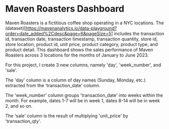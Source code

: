 # Maven Roasters Dashboard
Maven Roasters is a fictitious coffee shop operating in a NYC locations. The (dataset)[https://mavenanalytics.io/data-playground?order=date_added%2Cdesc&page=6&pageSize=5] includes the transaction id, transaction date, transaction timestamp, transaction quantity, store id, store location, product id, unit price, product category, product type, and product detail. 
This dashboard shows the sales performance of Maven Roasters across 3 locations for the months of January to June 2023.

For this project, I create 3 new columns, namely 'day', 'week_number', and 'sale'. 

The 'day' column is a column of day names (Sunday, Monday, etc.) extracted from the 'transaction_date' column.

The 'week_number' column groups 'transaction_date' into weeks within the month. For example, dates 1-7 will be in week 1, dates 8-14 will be in week 2, and so on. 

The 'sale' column is the result of multiplying 'unit_price' by 'transaction_qty'.